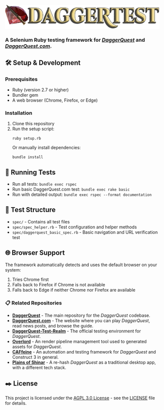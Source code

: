 ![DaggerTest Logo](images/logo.webp)

### A Selenium Ruby testing framework for [*DaggerQuest*](https://github.com/Laserwolve-Games/DaggerQuest) and [*DaggerQuest.com*](https://github.com/Laserwolve-Games/DaggerQuest.com).

## 🛠️ Setup & Development

### Prerequisites
- Ruby (version 2.7 or higher)
- Bundler gem
- A web browser (Chrome, Firefox, or Edge)

### Installation
1. Clone this repository
2. Run the setup script:
   ```
   ruby setup.rb
   ```
   Or manually install dependencies:
   ```
   bundle install
   ```

## 🚀 Running Tests
- Run all tests: `bundle exec rspec`
- Run basic DaggerQuest.com test: `bundle exec rake basic`
- Run with detailed output: `bundle exec rspec --format documentation`

## 📁 Test Structure
- `spec/` - Contains all test files
- `spec/spec_helper.rb` - Test configuration and helper methods
- `spec/daggerquest_basic_spec.rb` - Basic navigation and URL verification test

## 🌐 Browser Support
The framework automatically detects and uses the default browser on your system:
1. Tries Chrome first
2. Falls back to Firefox if Chrome is not available
3. Falls back to Edge if neither Chrome nor Firefox are available

### 📋 Related Repositories

- [**DaggerQuest**](https://github.com/Laserwolve-Games/DaggerQuest) - The main repository for the *DaggerQuest* codebase.
- [**DaggerQuest.com**](https://github.com/Laserwolve-Games/DaggerQuest.com) - The website where you can play *DaggerQuest*, read news posts, and browse the guide.
- [**DaggerQuest-Test-Realm**](https://github.com/Laserwolve-Games/DaggerQuest-Test-Realm) - The official testing environment for *DaggerQuest*.
- [**Overlord**](https://github.com/Laserwolve-Games/Overlord) - An render pipeline management tool used to generated assets for *DaggerQuest*.
- [**CAFfeine**](https://github.com/Laserwolve-Games/CAFfeine) - An automation and testing framework for *DaggerQuest* and Construct 3 in general.
- [**Plains of Shinar**](https://github.com/Laserwolve-Games/PlainsOfShinar) - A re-hash *DaggerQuest* as a traditional desktop app, with a different tech stack.

## ✒️ License

This project is licensed under the [AGPL 3.0 License](https://www.gnu.org/licenses/agpl-3.0.html.en) - see the [LICENSE](LICENSE) file for details.
